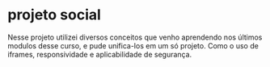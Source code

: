# projeto social
Nesse projeto utilizei diversos conceitos que venho aprendendo nos últimos modulos desse curso, e pude unifica-los em um só projeto. Como o uso de iframes, responsividade e aplicabilidade de segurança.
